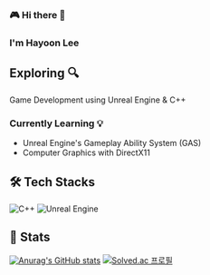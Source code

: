 
### 🎮 Hi there 👋
### I'm Hayoon Lee
## Exploring 🔍
Game Development using Unreal Engine & C++

### Currently Learning 💡
- Unreal Engine's Gameplay Ability System (GAS)
- Computer Graphics with DirectX11


## 🛠️ Tech Stacks 

![C++](https://img.shields.io/badge/C++-00599C.svg?&style=flat&logo=cplusplus&logoColor=white)
![Unreal Engine](https://img.shields.io/badge/Unreal%20Engine-0E1128.svg?&style=flat&logo=unrealengine&logoColor=white)  

## 🏅 Stats 

[![Anurag's GitHub stats](https://github-readme-stats.vercel.app/api?username=hayoonleeMe&theme=tokyonight)](https://github.com/anuraghazra/github-readme-stats)
[![Solved.ac 프로필](http://mazassumnida.wtf/api/v2/generate_badge?boj=htdovad)](https://solved.ac/htdovad)
